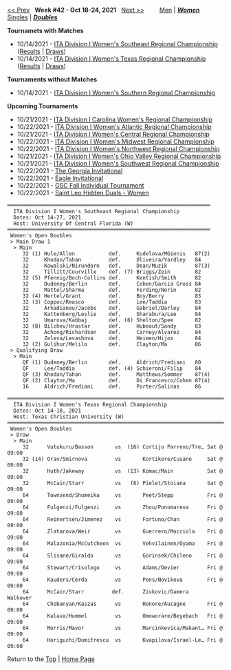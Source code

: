 <a name="top"></a>[<< Prev](women_doubles_2141.md) &nbsp; **Week #42 - Oct 18-24, 2021** &nbsp; [Next >>](women_doubles_2143.md) &nbsp;&nbsp;&nbsp;&nbsp;&nbsp;&nbsp;&nbsp; [Men](./men_doubles_2142.md) &#124; [***Women***](./women_doubles_2142.md) &nbsp;&nbsp;&nbsp;&nbsp;&nbsp; [Singles](./women_singles_2142.md) &#124; [***Doubles***](./women_doubles_2142.md)

**Tournamets with Matches**  
- 10/14/2021 - [ITA Division I Women's Southeast Regional Championship](#21-46458) ([Results](#21-46458) &#124; <a href="https://colleges.wearecollegetennis.com/competitions/UniversityOfCentralFloridaW/Tournaments/Overview/477EFA21-99A1-4948-BCBA-3E47323DA44C" target="_blank">Draws</a>)  
- 10/14/2021 - [ITA Division I Women's Texas Regional Championship](#21-76092) ([Results](#21-76092) &#124; <a href="https://colleges.wearecollegetennis.com/competitions/TexasChristianUniversityW/Tournaments/Overview/9574C0F1-FB6F-4587-813E-366D4EF8CD5F" target="_blank">Draws</a>)  

**Tournaments without Matches**  
- 10/14/2021 - <a href="https://colleges.wearecollegetennis.com/competitions/UniversityOfAlabamaW/Tournaments/Overview/3664EBFB-3074-4E63-93F8-6E120D21EEF6" target="_blank">ITA Division I Women's Southern Regional Championship</a>  

**Upcoming Tournaments**  
- 10/21/2021 - <a href="https://colleges.wearecollegetennis.com/competitions/WakeForestUniversityW/Tournaments/Overview/61F146C9-753C-4458-9E95-EE269C0BB692" target="_blank">ITA Division I Carolina Women's Regional Championship</a>  
- 10/22/2021 - <a href="https://colleges.wearecollegetennis.com/competitions/UniversityOfVirginiaW/Tournaments/Overview/03D2591A-B4EA-40D0-84EE-FA366640953F" target="_blank">ITA Division I Women's Atlantic Regional Championship</a>  
- 10/21/2021 - <a href="https://colleges.wearecollegetennis.com/competitions/UniversityOfIowaW/Tournaments/Overview/D14DFB81-5E2F-4C19-96BD-C7C8E01E527B" target="_blank">ITA Division I Women's Central Regional Championship</a>  
- 10/22/2021 - <a href="https://colleges.wearecollegetennis.com/competitions/OhioStateUniversityW/Tournaments/Overview/6552AE44-FB48-4C1E-A09A-B67C23ED4FEA" target="_blank">ITA Division I Women's Midwest Regional Championship</a>  
- 10/22/2021 - <a href="https://colleges.wearecollegetennis.com/competitions/StanfordUniversityW/Tournaments/Overview/069089F9-1C02-43BD-82B5-B68774093F12" target="_blank">ITA Division I Women's Northwest Regional Championship</a>  
- 10/21/2021 - <a href="https://colleges.wearecollegetennis.com/competitions/MiddleTennesseeStateUniversityW/Tournaments/Overview/34C6481F-30D0-4BCE-8E27-2B57D253FF5B" target="_blank">ITA Division I Women's Ohio Valley Regional Championship</a>  
- 10/21/2021 - <a href="https://colleges.wearecollegetennis.com/competitions/UniversityOfSanDiegoW/Tournaments/Overview/9B2A2826-DFA4-4AF2-9D87-2A1D153E1CC1" target="_blank">ITA Division I Women's Southwest Regional Championship</a>  
- 10/22/2021 - <a href="https://colleges.wearecollegetennis.com/competitions/UniversityOfGeorgiaW/Tournaments/Overview/01A4B27D-4D73-4167-8630-758894B435E5" target="_blank">The Georgia Invitational</a>  
- 10/22/2021 - <a href="https://colleges.wearecollegetennis.com/competitions/CarsonNewmanUniversityM/Tournaments/Overview/FA529FF6-2F0C-4A2B-98E2-9375081745F2" target="_blank">Eagle Invitational</a>  
- 10/22/2021 - <a href="https://colleges.wearecollegetennis.com/competitions/UniversityOfWestAlabamaM/Tournaments/Overview/3F52D38E-E55E-401F-9FFF-DE42949C2FFF" target="_blank">GSC Fall Individual Tournament</a>  
- 10/22/2021 - <a href="https://colleges.wearecollegetennis.com/competitions/SaintLeoUniversityW/Tournaments/Overview/4E66DF95-8991-4880-9830-29E9F5B3C53F" target="_blank">Saint Leo Hidden Duals - Women</a>  

<a name="21-46458"></a>
~~~
══════════════════════════════════════════════════════════════════
  ITA Division I Women's Southeast Regional Championship
  Dates: Oct 14-27, 2021
  Host: University Of Central Florida (W)
══════════════════════════════════════════════════════════════════
 Women's Open Doubles
 > Main Draw 1
  > Main
     32 (1) Hule/Allen           def.     Kudelova/MGinnis   87(2)
     32     Khodan/Tahan         def.     Oliveira/Yardley   84
     32     Kowalski/Nirundorn   def.     Dean/Muzik         87(3)
     32     Tillitt/Courville    def. (7) Briggs/Zein        82
     32 (5) Pfennig/Boch-Collins def.     Kentish/Smith      82
     32     Dudeney/Berlin       def.     Cohen/Garcia Gross 84
     32     Mattel/Sharma        def.     Ferding/Norin      82
     32 (4) Hertel/Grant         def.     Boy/Berry          83
     32 (3) Coppoc/Reasco        def.     Lee/Taddia         83
     32     Arkadianou/Jacobs    def.     Gabriel/Darley     84
     32     Kattenberg/Leslie    def.     Sharabura/Lee      84
     32     Umarova/Kabbaj       def. (6) Shelton/Spee       82
     32 (8) Bilchev/Hrastar      def.     Hubeaut/Sandy      83
     32     Achong/Richardson    def.     Carney/Alvarez     84
     32     Zeleva/Levashova     def.     Heimen/Hijos       84
     32 (2) Gulihur/Melilo       def.     Clayton/Ma         86
 > Qualifying Draw
  > Main
     QF (1) Dudeney/Berlin       def.     Aldrich/Frediani   80
     QF     Lee/Taddia           def. (4) Schieroni/Filip    84
     QF (3) Khodan/Tahan         def.     Matthews/Sommer    87(4)
     QF (2) Clayton/Ma           def.     Di Francesco/Cohen 87(4)
     16     Aldrich/Frediani     def.     Porter/Salinas     86
~~~

<a name="21-76092"></a>
~~~
════════════════════════════════════════════════════════════════════════════
  ITA Division I Women's Texas Regional Championship
  Dates: Oct 14-18, 2021
  Host: Texas Christian University (W)
════════════════════════════════════════════════════════════════════════════
 Women's Open Doubles
 > Draw
  > Main
     32      Vutukuru/Basson       vs  (16) Cortijo Parreno/Tre… Sat @ 09:00
     32 (14) Orav/Smirnova         vs       Kortikere/Cusano     Sat @ 09:00
     32      Huth/Jakeway          vs  (13) Komac/Main           Sat @ 09:00
     32      McCain/Starr          vs   (6) Pielet/Stoiana       Sat @ 09:00
     64      Townsend/Shumeika     vs       Peet/Stepp           Fri @ 09:00
     64      Fulgenzi/Fulgenzi     vs       Zhou/Ponomareva      Fri @ 09:00
     64      Reinertsen/Jimenez    vs       Fortuno/Chan         Fri @ 09:00
     64      Zlatarova/Weir        vs       Guerrero/Mocciola    Fri @ 09:00
     64      Malazonia/McCutcheon  vs       Vehvilainen/Oyama    Fri @ 09:00
     64      Slisane/Giraldo       vs       Gorinsek/Chileno     Fri @ 09:00
     64      Stewart/Crisologo     vs       Adams/Devier         Fri @ 09:00
     64      Kauders/Cerda         vs       Pons/Novikova        Fri @ 09:00
     64      McCain/Starr         def.      Zivkovic/Damera      Walkover
     64      Chobanyan/Kaszas      vs       Honore/Aucagne       Fri @ 09:00
     64      Kalava/Hummel         vs       Omoworare/Beyebach   Fri @ 09:00
     64      Morris/Mavor          vs       Marcinkevica/Makant… Fri @ 09:00
     64      Horiguchi/Dumitrescu  vs       Kvapilova/Israel-Le… Fri @ 09:00
~~~

Return to the [Top](./women_doubles_2142.md) &#124; [Home Page](../../index.md)